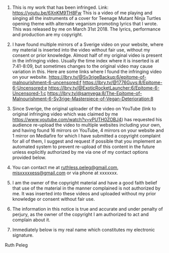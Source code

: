 1. This is my work that has been infringed. Link: https://youtu.be/6XnKM9TH8Fw This is a video of me playing and singing all the instruments of a cover for Teenage Mutant Ninja Turtles opening theme with alternate veganism promoting lyrics that I wrote. This was released by me on March 31st 2018. The lyrics, performance and production are my copyright.

2. I have found multiple mirrors of a Sverige video on your website, where my material is inserted into the video without fair use, without my consent or prior knowledge. Almost half of my original video is present in the infringing video. Usually the time index where it is inserted is at 7:41-8:09, but sometimes changes to the original video may cause variation in this. Here are some links where I found the infringing video on your website.
https://lbry.tv/@Sv3rigeBackup:6/epitome-of-malnourishment-6-uncensored:f
https://lbry.tv/@1776Guys:8/Epitome-6-Uncensored:e
https://lbry.tv/@ExoticRocketLauncher:6/Epitome-6-Uncensored-1:c
https://lbry.tv/@samvega:8/The-Epitome-of-Malnourishment-6-Sv3rige-Masterpiece-of-Vegan-Deterioration:8

3. Since Sverige, the original uploader of the video on YouTube (link to original infringing video which was claimed by me https://www.youtube.com/watch?v=vPUTH0ZOBJ4) has requested his audience re-upload the video to multiple websites including your own, and having found 16 mirrors on YouTube, 4 mirrors on your website and 1 mirror on Mediafire for which I have submitted a copyright complaint for all of them, I suggest and request if possible that you implement an automated system to prevent re-upload of this content in the future unless explicitly authorized by me via one of my contact options provided below.

4. You can contact me at ruthless.peleg@gmail.com, misxxxxxess@gmail.com or via phone at xxxxxxx.

5. I am the owner of the copyright material and have a good faith belief that use of the material in the manner complained is not authorized by me. It was inserted into these videos and uploaded without my prior knowledge or consent without fair use.

6. The information in this notice is true and accurate and under penalty of perjury, as the owner of the copyright I am authorized to act and complain about it.

7. Immediately below is my real name which constitutes my electronic signature.

Ruth Peleg
